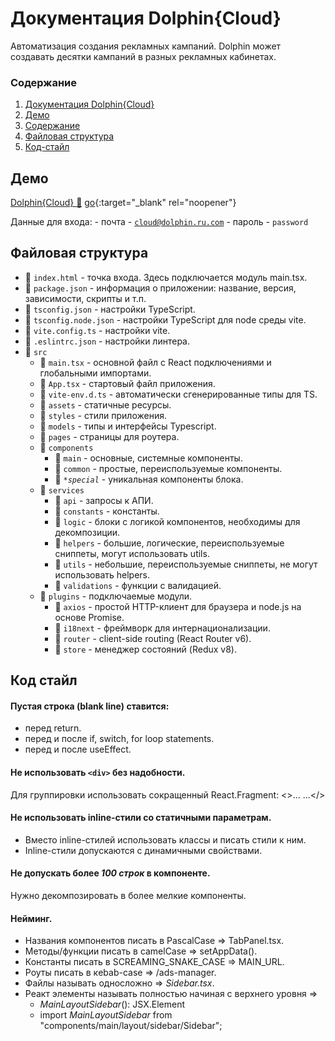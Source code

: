 # Документация Dolphin{Cloud}
Автоматизация создания рекламных кампаний. Dolphin может создавать десятки кампаний в разных рекламных кабинетах.

### Содержание
1. [Документация Dolphin{Cloud}](#документация-dolphincloud)
2. [Демо](#демо)
3. [Содержание](#содержание)
4. [Файловая структура](#файловая-структура)
5. [Код-стайл](#код-стайл)

## Демо
  <a href="https://orlovssky.github.io/" target="_blank">Dolphin{Cloud} :dolphin:</a>
  [go](http://stackoverflow.com){:target="_blank" rel="noopener"}

Данные для входа:
    - почта - <code>cloud@dolphin.ru.com</code>
    - пароль - <code>password</code>

## Файловая структура
- :page_facing_up: <code>index.html</code> - точка входа. Здесь подключается модуль main.tsx.
- :page_facing_up: <code>package.json</code> - информация о приложении: название, версия, зависимости, скрипты и т.п.
- :page_facing_up: <code>tsconfig.json</code> - настройки TypeScript.
- :page_facing_up: <code>tsconfig.node.json</code> - настройки TypeScript для node среды vite.
- :page_facing_up: <code>vite.config.ts</code> - настройки vite.
- :page_facing_up: <code>.eslintrc.json</code> - настройки линтера.
- :file_folder: <code>src</code>
  - :page_facing_up: <code>main.tsx</code> - основной файл c React подключениями и глобальными импортами.
  - :page_facing_up: <code>App.tsx</code> - стартовый файл приложения.
  - :page_facing_up: <code>vite-env.d.ts</code> - автоматически сгенерированные типы для TS.
  - :file_folder: <code>assets</code> - статичные ресурсы.
  - :file_folder: <code>styles</code> - стили приложения.
  - :file_folder: <code>models</code> - типы и интерфейсы Typescript.
  - :file_folder: <code>pages</code> - страницы для роутера.
  - :file_folder: <code>components</code>
    - :file_folder: <code>main</code> - основные, системные компоненты.
    - :file_folder: <code>common</code> - простые, переиспользуемые компоненты.
    - :file_folder: <code>**special*</code> - уникальная компоненты блока.
  - :file_folder: <code>services</code>
    - :file_folder: <code>api</code> - запросы к АПИ.
    - :file_folder: <code>constants</code> - константы.
    - :file_folder: <code>logic</code> - блоки с логикой компонентов, необходимы для декомпозиции.
    - :file_folder: <code>helpers</code> - большие, логические, переиспользуемые сниппеты, могут использовать utils.
    - :file_folder: <code>utils</code> - небольшие, переиспользуемые сниппеты, не могут использовать helpers.
    - :file_folder: <code>validations</code> - функции с валидацией.
  - :file_folder: <code>plugins</code> - подключаемые модули.
    - :file_folder: <code>axios</code> - простой HTTP-клиент для браузера и node.js на основе Promise.
    - :file_folder: <code>i18next</code> - фреймворк для интернационализации.
    - :file_folder: <code>router</code> - client-side routing (React Router v6).
    - :file_folder: <code>store</code> - менеджер состояний (Redux v8).

## Код стайл

#### Пустая строка (blank line) ставится:
- перед return.
- перед и после if, switch, for loop statements.
- перед и после useEffect.

#### Не использовать <code>\<div></code> без надобности.
Для группировки использовать сокращенный React.Fragment: <>... ...</>

#### Не использовать inline-стили со статичными параметрам.
- Вместо inline-стилей использовать классы и писать стили к ним.
- Inline-стили допускаются с динамичными свойствами.

#### Не допускать более *100 строк* в компоненте.
Нужно декомпозировать в более мелкие компоненты.

#### Нейминг.
- Названия компонентов писать в PascalСase => TabPanel.tsx.
- Методы/функции писать в сamelСase => setAppData().
- Константы писать в SCREAMING_SNAKE_CASE => MAIN_URL.
- Роуты писать в кebab-case => /ads-manager.
- Файлы называть односложно => *Sidebar.tsx*.
- Реакт элементы называть полностью начиная с верхнего уровня =>
  - *MainLayoutSidebar*(): JSX.Element
  - import *MainLayoutSidebar* from "components/main/layout/sidebar/Sidebar";
